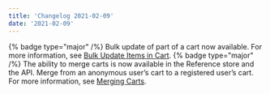 ```yaml
---
title: 'Changelog 2021-02-09'
date: '2021-02-09'
---
```

{% badge type="major" /%} Bulk update of part of a cart now available. For more information, see [Bulk Update Items in Cart](/docs/commerce-cloud/carts/cart-items/bulk-update-in-cart).
{% badge type="major" /%} The ability to merge carts is now available in the Reference store and the API. Merge from an anonymous user’s cart to a registered user’s cart. For more information, see [Merging Carts](/docs/commerce-cloud/carts/cart-items/merging-carts).
